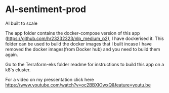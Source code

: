 # AI-sentiment-prod
AI built to scale 

The app folder contains the docker-compose version of this app (https://github.com/hr23232323/nlp_medium_p2), I have dockerised it. This folder can be used to build the docker images that I built incase I have removed the docker images(from Docker hub) and you need to build them again.

Go to the Terraform-eks folder readme for instructions to build this app on a k8's cluster.

For a video on my pressentation click here https://www.youtube.com/watch?v=oc2BBXlOwxQ&feature=youtu.be

